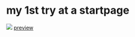 # my 1st try at a startpage
<img src="https://github.com/isvaan/kezdolap/blob/main/screenshot.png">
<a href="">preview</a>
